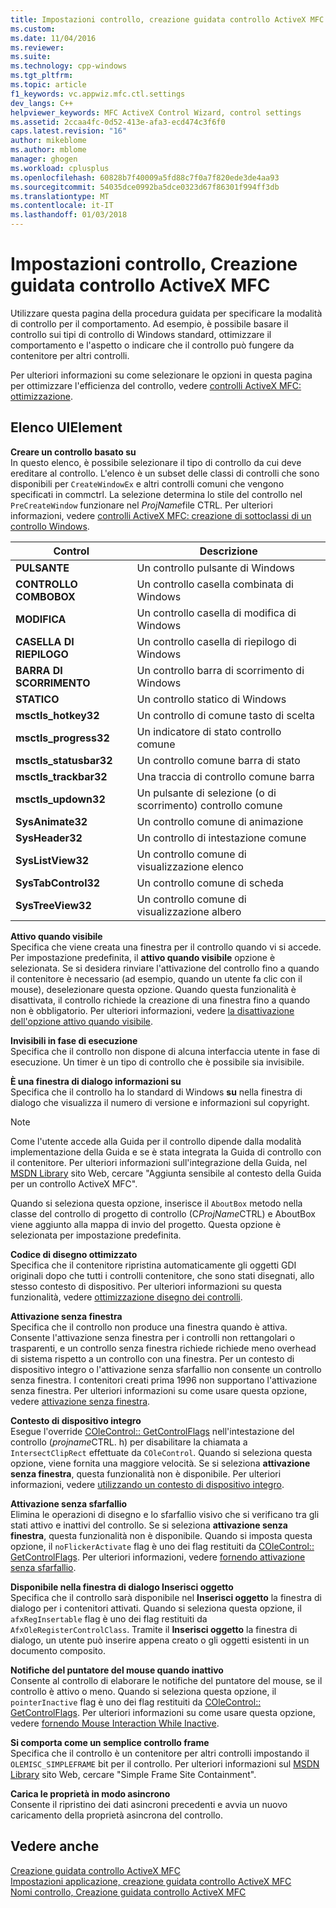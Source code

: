 ```yaml
---
title: Impostazioni controllo, creazione guidata controllo ActiveX MFC | Documenti Microsoft
ms.custom: 
ms.date: 11/04/2016
ms.reviewer: 
ms.suite: 
ms.technology: cpp-windows
ms.tgt_pltfrm: 
ms.topic: article
f1_keywords: vc.appwiz.mfc.ctl.settings
dev_langs: C++
helpviewer_keywords: MFC ActiveX Control Wizard, control settings
ms.assetid: 2ccaa4fc-0d52-413e-afa3-ecd474c3f6f0
caps.latest.revision: "16"
author: mikeblome
ms.author: mblome
manager: ghogen
ms.workload: cplusplus
ms.openlocfilehash: 60828b7f40009a5fd88c7f0a7f820ede3de4aa93
ms.sourcegitcommit: 54035dce0992ba5dce0323d67f86301f994ff3db
ms.translationtype: MT
ms.contentlocale: it-IT
ms.lasthandoff: 01/03/2018
---
```

# <a name="control-settings-mfc-activex-control-wizard"></a>Impostazioni controllo, Creazione guidata controllo ActiveX MFC
Utilizzare questa pagina della procedura guidata per specificare la modalità di controllo per il comportamento. Ad esempio, è possibile basare il controllo sui tipi di controllo di Windows standard, ottimizzare il comportamento e l'aspetto o indicare che il controllo può fungere da contenitore per altri controlli.  
  
 Per ulteriori informazioni su come selezionare le opzioni in questa pagina per ottimizzare l'efficienza del controllo, vedere [controlli ActiveX MFC: ottimizzazione](../../mfc/mfc-activex-controls-optimization.md).  
  
## <a name="uielement-list"></a>Elenco UIElement  
 **Creare un controllo basato su**  
 In questo elenco, è possibile selezionare il tipo di controllo da cui deve ereditare al controllo. L'elenco è un subset delle classi di controlli che sono disponibili per `CreateWindowEx` e altri controlli comuni che vengono specificati in commctrl. La selezione determina lo stile del controllo nel `PreCreateWindow` funzionare nel *ProjName*file CTRL. Per ulteriori informazioni, vedere [controlli ActiveX MFC: creazione di sottoclassi di un controllo Windows](../../mfc/mfc-activex-controls-subclassing-a-windows-control.md).  
  
|Control|Descrizione|  
|-------------|-----------------|  
|**PULSANTE**|Un controllo pulsante di Windows|  
|**CONTROLLO COMBOBOX**|Un controllo casella combinata di Windows|  
|**MODIFICA**|Un controllo casella di modifica di Windows|  
|**CASELLA DI RIEPILOGO**|Un controllo casella di riepilogo di Windows|  
|**BARRA DI SCORRIMENTO**|Un controllo barra di scorrimento di Windows|  
|**STATICO**|Un controllo statico di Windows|  
|**msctls_hotkey32**|Un controllo di comune tasto di scelta|  
|**msctls_progress32**|Un indicatore di stato controllo comune|  
|**msctls_statusbar32**|Un controllo comune barra di stato|  
|**msctls_trackbar32**|Una traccia di controllo comune barra|  
|**msctls_updown32**|Un pulsante di selezione (o di scorrimento) controllo comune|  
|**SysAnimate32**|Un controllo comune di animazione|  
|**SysHeader32**|Un controllo di intestazione comune|  
|**SysListView32**|Un controllo comune di visualizzazione elenco|  
|**SysTabControl32**|Un controllo comune di scheda|  
|**SysTreeView32**|Un controllo comune di visualizzazione albero|  
  
 **Attivo quando visibile**  
 Specifica che viene creata una finestra per il controllo quando vi si accede. Per impostazione predefinita, il **attivo quando visibile** opzione è selezionata. Se si desidera rinviare l'attivazione del controllo fino a quando il contenitore è necessario (ad esempio, quando un utente fa clic con il mouse), deselezionare questa opzione. Quando questa funzionalità è disattivata, il controllo richiede la creazione di una finestra fino a quando non è obbligatorio. Per ulteriori informazioni, vedere [la disattivazione dell'opzione attivo quando visibile](../../mfc/turning-off-the-activate-when-visible-option.md).  
  
 **Invisibili in fase di esecuzione**  
 Specifica che il controllo non dispone di alcuna interfaccia utente in fase di esecuzione. Un timer è un tipo di controllo che è possibile sia invisibile.  
  
 **È una finestra di dialogo informazioni su**  
 Specifica che il controllo ha lo standard di Windows **su** nella finestra di dialogo che visualizza il numero di versione e informazioni sul copyright.  
  
> [!NOTE]
>  Come l'utente accede alla Guida per il controllo dipende dalla modalità implementazione della Guida e se è stata integrata la Guida di controllo con il contenitore. Per ulteriori informazioni sull'integrazione della Guida, nel [MSDN Library](http://go.microsoft.com/fwlink/p/?linkid=150542) sito Web, cercare "Aggiunta sensibile al contesto della Guida per un controllo ActiveX MFC".  
  
 Quando si seleziona questa opzione, inserisce il `AboutBox` metodo nella classe del controllo di progetto di controllo (C*ProjName*CTRL) e AboutBox viene aggiunto alla mappa di invio del progetto. Questa opzione è selezionata per impostazione predefinita.  
  
 **Codice di disegno ottimizzato**  
 Specifica che il contenitore ripristina automaticamente gli oggetti GDI originali dopo che tutti i controlli contenitore, che sono stati disegnati, allo stesso contesto di dispositivo. Per ulteriori informazioni su questa funzionalità, vedere [ottimizzazione disegno dei controlli](../../mfc/optimizing-control-drawing.md).  
  
 **Attivazione senza finestra**  
 Specifica che il controllo non produce una finestra quando è attiva. Consente l'attivazione senza finestra per i controlli non rettangolari o trasparenti, e un controllo senza finestra richiede richiede meno overhead di sistema rispetto a un controllo con una finestra. Per un contesto di dispositivo integro o l'attivazione senza sfarfallio non consente un controllo senza finestra. I contenitori creati prima 1996 non supportano l'attivazione senza finestra. Per ulteriori informazioni su come usare questa opzione, vedere [attivazione senza finestra](../../mfc/providing-windowless-activation.md).  
  
 **Contesto di dispositivo integro**  
 Esegue l'override [COleControl:: GetControlFlags](../../mfc/reference/colecontrol-class.md#getcontrolflags) nell'intestazione del controllo (*projname*CTRL. h) per disabilitare la chiamata a `IntersectClipRect` effettuate da `COleControl`. Quando si seleziona questa opzione, viene fornita una maggiore velocità. Se si seleziona **attivazione senza finestra**, questa funzionalità non è disponibile. Per ulteriori informazioni, vedere [utilizzando un contesto di dispositivo integro](../../mfc/using-an-unclipped-device-context.md).  
  
 **Attivazione senza sfarfallio**  
 Elimina le operazioni di disegno e lo sfarfallio visivo che si verificano tra gli stati attivo e inattivi del controllo. Se si seleziona **attivazione senza finestra**, questa funzionalità non è disponibile. Quando si imposta questa opzione, il `noFlickerActivate` flag è uno dei flag restituiti da [COleControl:: GetControlFlags](../../mfc/reference/colecontrol-class.md#getcontrolflags). Per ulteriori informazioni, vedere [fornendo attivazione senza sfarfallio](../../mfc/providing-flicker-free-activation.md).  
  
 **Disponibile nella finestra di dialogo Inserisci oggetto**  
 Specifica che il controllo sarà disponibile nel **Inserisci oggetto** la finestra di dialogo per i contenitori attivati. Quando si seleziona questa opzione, il `afxRegInsertable` flag è uno dei flag restituiti da `AfxOleRegisterControlClass`. Tramite il **Inserisci oggetto** la finestra di dialogo, un utente può inserire appena creato o gli oggetti esistenti in un documento composito.  
  
 **Notifiche del puntatore del mouse quando inattivo**  
 Consente al controllo di elaborare le notifiche del puntatore del mouse, se il controllo è attivo o meno. Quando si seleziona questa opzione, il `pointerInactive` flag è uno dei flag restituiti da [COleControl:: GetControlFlags](../../mfc/reference/colecontrol-class.md#getcontrolflags). Per ulteriori informazioni su come usare questa opzione, vedere [fornendo Mouse Interaction While Inactive](../../mfc/providing-mouse-interaction-while-inactive.md).  
  
 **Si comporta come un semplice controllo frame**  
 Specifica che il controllo è un contenitore per altri controlli impostando il `OLEMISC_SIMPLEFRAME` bit per il controllo. Per ulteriori informazioni sul [MSDN Library](http://go.microsoft.com/fwlink/p/?linkid=150542) sito Web, cercare "Simple Frame Site Containment".  
  
 **Carica le proprietà in modo asincrono**  
 Consente il ripristino dei dati asincroni precedenti e avvia un nuovo caricamento della proprietà asincrona del controllo.  
  
## <a name="see-also"></a>Vedere anche  
 [Creazione guidata controllo ActiveX MFC](../../mfc/reference/mfc-activex-control-wizard.md)   
 [Impostazioni applicazione, creazione guidata controllo ActiveX MFC](../../mfc/reference/application-settings-mfc-activex-control-wizard.md)   
 [Nomi controllo, Creazione guidata controllo ActiveX MFC](../../mfc/reference/control-names-mfc-activex-control-wizard.md)

